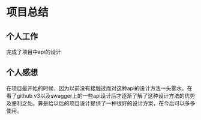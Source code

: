 # 项目总结
## 个人工作
完成了项目中api的设计
## 个人感想
在项目最开始的时候，因为以前没有接触过而对这种api的设计方法一头雾水。在看了github v3以及swagger上的一些api设计后才逐渐了解了这种设计方法的优势及便利之处。算是给以后的项目设计提供了一种很好的设计方案，在今后可以多多使用。